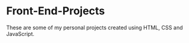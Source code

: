 # Front-End-Projects
These are some of my personal projects created using HTML, CSS and JavaScript.

